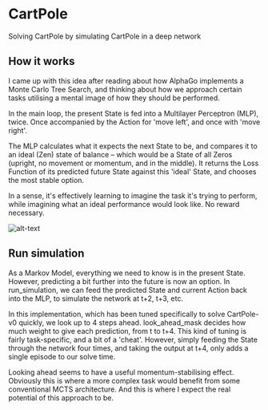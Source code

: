 # CartPole
Solving CartPole by simulating CartPole in a deep network

## How it works
I came up with this idea after reading about how AlphaGo implements a Monte Carlo Tree Search, and thinking about how we approach certain tasks utilising a mental image of how they should be performed.

In the main loop, the present State is fed into a Multilayer Perceptron (MLP), twice. Once accompanied by the Action for 'move left', and once with 'move right'.

The MLP calculates what it expects the next State to be, and compares it to an ideal (Zen) state of balance – which would be a State of all Zeros (upright, no movement or momentum, and in the middle). It returns the Loss Function of its predicted future State against this 'ideal' State, and chooses the most stable option.

In a sense, it's effectively learning to imagine the task it's trying to perform, while imagining what an ideal performance would look like. No reward necessary.

![alt-text](https://i.imgur.com/UI3nbsg.png)

## Run simulation
As a Markov Model, everything we need to know is in the present State. However, predicting a bit further into the future is now an option. In run_simulation, we can feed the predicted State and current Action back into the MLP, to simulate the network at t+2, t+3, etc.

In this implementation, which has been tuned specifically to solve CartPole-v0 quickly, we look up to 4 steps ahead. look_ahead_mask decides how much weight to give each prediction, from t to t+4. This kind of tuning is fairly task-specific, and a bit of a 'cheat'. However, simply feeding the State through the network four times, and taking the output at t+4, only adds a single episode to our solve time.

Looking ahead seems to have a useful momentum-stabilising effect. Obviously this is where a more complex task would benefit from some conventional MCTS architecture. And this is where I expect the real potential of this approach to be.
